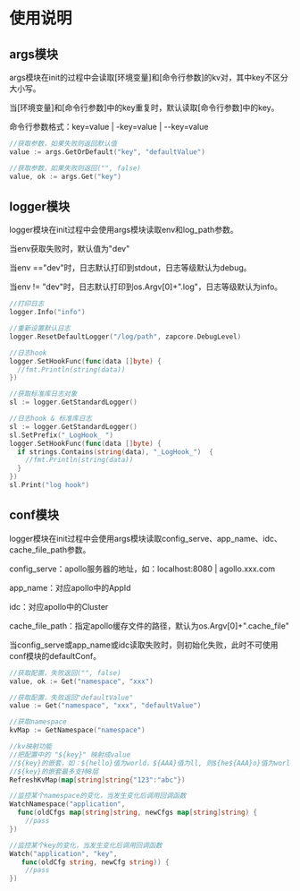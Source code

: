# 使用说明

## args模块

args模块在init的过程中会读取[环境变量]和[命令行参数]的kv对，其中key不区分大小写。

当[环境变量]和[命令行参数]中的key重复时，默认读取[命令行参数]中的key。

命令行参数格式：key=value | -key=value | --key=value

```go
//获取参数，如果失败则返回默认值
value := args.GetOrDefault("key", "defaultValue")

//获取参数，如果失败则返回("", false)
value, ok := args.Get("key")
```

## logger模块

logger模块在init过程中会使用args模块读取env和log_path参数。

当env获取失败时，默认值为"dev"

当env =="dev"时，日志默认打印到stdout，日志等级默认为debug。

当env != "dev"时，日志默认打印到os.Argv[0]+".log"，日志等级默认为info。

```go
//打印日志
logger.Info("info")

//重新设置默认日志
logger.ResetDefaultLogger("/log/path", zapcore.DebugLevel)

//日志hook
logger.SetHookFunc(func(data []byte) {
  //fmt.Println(string(data))
})

//获取标准库日志对象
sl := logger.GetStandardLogger()

//日志hook & 标准库日志
sl := logger.GetStandardLogger()
sl.SetPrefix("_LogHook_ ")
logger.SetHookFunc(func(data []byte) {
  if strings.Contains(string(data), "_LogHook_")  {
    //fmt.Println(string(data))
  }
})
sl.Print("log hook")
```

## conf模块

logger模块在init过程中会使用args模块读取config_serve、app_name、idc、cache_file_path参数。

config_serve：apollo服务器的地址，如：localhost:8080 | agollo.xxx.com

app_name：对应apollo中的AppId

idc：对应apollo中的Cluster

cache_file_path：指定apollo缓存文件的路径，默认为os.Argv[0]+".cache_file"

当config_serve或app_name或idc读取失败时，则初始化失败，此时不可使用conf模块的defaultConf。

```go
//获取配置，失败返回("", false)
value, ok := Get("namespace", "xxx")

//获取配置，失败返回"defaultValue"
value := Get("namespace", "xxx", "defaultValue")

//获取namespace
kvMap := GetNamespace("namespace")

//kv映射功能
//把配置中的 "${key}" 映射成value
//${key}的嵌套，如：${hello}值为world，${AAA}值为ll, 则${he${AAA}o}值为world
//${key}的嵌套最多支持8层
RefreshKvMap(map[string]string{"123":"abc"})

//监控某个namespace的变化，当发生变化后调用回调函数
WatchNamespace("application",
  func(oldCfgs map[string]string, newCfgs map[string]string) {
  	//pass
})

//监控某个key的变化，当发生变化后调用回调函数
Watch("application", "key",
   func(oldCfg string, newCfg string)) {
  	//pass
})
```